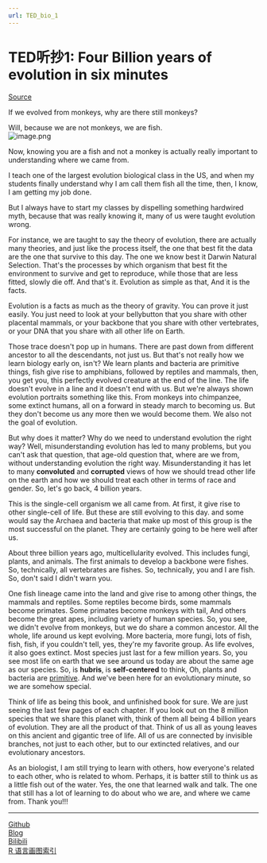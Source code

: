 ```yaml
---
url: TED_bio_1
---
```


# TED听抄1: Four Billion years of evolution in six minutes

[Source](https://www.youtube.com/watch?v=XyTcINLKq4c&t=191s)  


If we evolved from monkeys, why are there still monkeys?

Will, because we are not monkeys, we are fish.  
![image.png](https://cdn.nlark.com/yuque/0/2020/png/691897/1585842521425-ad2109b7-149c-4044-b87c-775ac8d30f83.png#align=left&display=inline&height=163&name=image.png&originHeight=163&originWidth=285&size=30470&status=done&style=none&width=285)

Now, knowing you are a fish and not a monkey is actually really important to understanding where we came from.

I teach one of the largest evolution biological class in the US, and when my students finally understand why I am call them fish all the time, then, I know, I am getting my job done.

But I always have to start my classes by dispelling something hardwired myth, because that was really knowing it, many of us were taught evolution wrong.

For instance, we are taught to say the theory of evolution, there are actually many theories, and just like the process itself, the one that best fit the data are the one that survive to this day. The one we know best it Darwin Natural Selection. That's the processes by which organism that best fit the environment to survive and get to reproduce, while those that are less fitted, slowly die off. And that's it. Evolution as simple as that, And it is the facts.

Evolution is a facts as much as the theory of gravity. You can prove it just easily. You just need to look at your bellybutton that you share with other placental mammals, or your backbone that you share with other vertebrates, or your DNA that you share with all other life on Earth.

Those trace doesn't pop up in humans. There are past down from different ancestor to all the descendants, not just us. But that's not really how we learn biology early on, isn't? We learn plants and bacteria are primitive things, fish give rise to amphibians, followed by reptiles and mammals, then, you get you, this perfectly evolved creature at the end of the line. The life doesn't evolve in a line and it doesn't end with us. But we're always shown evolution portraits something like this. From monkeys into chimpanzee, some extinct humans, all on a forward in steady march to becoming us. But they don't become us any more then we would become them. We also not the goal of evolution.

But why does it matter? Why do we need to understand evolution the right way? Well, misunderstanding evolution has led to many problems, but you can't ask that question, that age-old question that, where are we from, without understanding evolution the right way. Misunderstanding it has let to many **convoluted** and **corrupted** views of how we should tread other life on the earth and how we should treat each other in terms of race and gender. So, let's go back, 4 billion years.

This is the single-cell organism we all came from. At first, it give rise to other single-cell of life. But these are still evolving to this day. and some would say the Archaea and bacteria that make up most of this group is the most successful on the planet. They are certainly going to be here well after us.

About three billion years ago, multicellularity evolved. This includes fungi, plants, and animals. The first animals to develop a backbone were fishes. So, technically, all vertebrates are fishes. So, technically, you and I are fish. So, don't said I didn't warn you.

One fish lineage came into the land and give rise to among other things, the mammals and reptiles. Some reptiles become birds, some mammals become primates. Some primates become monkeys with tail, And others become the great apes, including variety of human species. So, you see, we didn't evolve from monkeys, but we do share a common ancestor. All the whole, life around us kept evolving. More bacteria, more fungi, lots of fish, fish, fish, if you couldn't tell, yes, they're my favorite group. As life evolves, it also goes extinct. Most species just last for a few million years. So, you see most life on earth that we see around us today are about the same age as our species. So, is **hubris**, is **self-centered** to think, Oh, plants and bacteria are <u>primitive</u>. And we've been here for an evolutionary minute, so  we are somehow special.  

Think of life as being this book, and unfinished book for sure. We are just seeing the last few pages of each chapter. If you look out on the 8 million species that we share this planet with, think of them all being 4 billion years of evolution. They are all the product of that. Think of us all as young leaves on this ancient and gigantic tree of life. All of us are connected by invisible branches, not just to each other, but to our extincted relatives, and our evolutionary ancestors.

As an biologist, I am still trying to learn with others, how everyone's related to each other, who is related to whom. Perhaps, it is batter still to think us as a little fish out of the water. Yes, the one that learned walk and talk. The one that still has a lot of learning to do about who we are, and where we came from. Thank you!!!  

---
[Github](https://github.com/Karobben)  
[Blog](http://Karobben.github.io)  
[Bilibili](https://space.bilibili.com/393056819)  
[R 语言画图索引](https://karobben.github.io/R/R-index.html)
